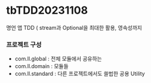 # tbTDD20231108

명언 앱 TDD ( stream과 Optional을 최대한 활용, 영속성까지

### 프로젝트 구성

- com.ll.global : 전체 모듈에서 공유하는
- com.ll.domain : 모듈들
- com.ll.standard : 다른 프로젝트에서도 쓸법한 공용 Utility